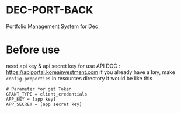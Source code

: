 # DEC-PORT-BACK
Portfolio Management System for Dec

# Before use
need api key & api secret key for use
API DOC : https://apiportal.koreainvestment.com
if you already have a key, make `config.properties` in resources directory
it would be like this
~~~ properties
# Parameter for get Token
GRANT_TYPE = client_credentials
APP_KEY = [app key]
APP_SECRET = [app secret key]
~~~